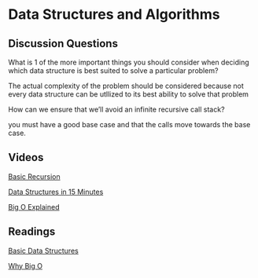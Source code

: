 # Data Structures and Algorithms

## Discussion Questions

What is 1 of the more important things you should consider when deciding which data structure is best suited to solve a particular problem?

The actual complexity of the problem should be considered because not every data structure can be utllized to its best ability to solve that problem

How can we ensure that we’ll avoid an infinite recursive call stack?

you must have a good base case and that the calls move towards the base case.



## Videos

[Basic Recursion](https://www.youtube.com/watch?v=vPEJSJMg4jY)

[Data Structures in 15 Minutes](https://www.youtube.com/watch?v=sVxBVvlnJsM)

[Big O Explained](https://www.youtube.com/watch?v=v4cd1O4zkGw)

## Readings

[Basic Data Structures](https://towardsdatascience.com/8-common-data-structures-every-programmer-must-know-171acf6a1a42)

[Why Big O](https://triplebyte.com/blog/why-you-should-learn-big-o-and-stop-hacking-your-way-through-algorithms)